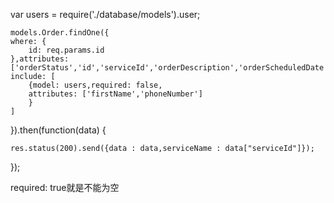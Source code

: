 var users  = require('./database/models').user;

    models.Order.findOne({
    where: {
        id: req.params.id
    },attributes: ['orderStatus','id','serviceId','orderDescription','orderScheduledDate'],
    include: [
        {model: users,required: false,
        attributes: ['firstName','phoneNumber']
        }
    ]
}).then(function(data) {

    res.status(200).send({data : data,serviceName : data["serviceId"]});

});

required: true就是不能为空